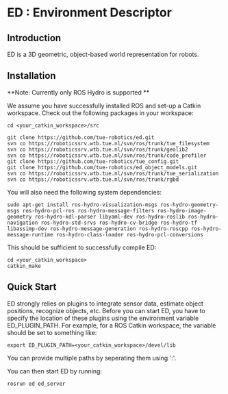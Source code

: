 ED : Environment Descriptor
======

## Introduction

ED is a 3D geometric, object-based world representation for robots.

## Installation

**Note: Currently only ROS Hydro is supported ** 

We assume you have successfully installed ROS and set-up a Catkin workspace. Check out the following packages in your workspace:

    cd <your_catkin_workspace>/src

    git clone https://github.com/tue-robotics/ed.git
    svn co https://roboticssrv.wtb.tue.nl/svn/ros/trunk/tue_filesystem
    svn co https://roboticssrv.wtb.tue.nl/svn/ros/trunk/geolib2
    svn co https://roboticssrv.wtb.tue.nl/svn/ros/trunk/code_profiler
    git clone https://github.com/tue-robotics/tue_config.git
    git clone https://github.com/tue-robotics/ed_object_models.git
    svn co https://roboticssrv.wtb.tue.nl/svn/ros/trunk/tue_serialization
    svn co https://roboticssrv.wtb.tue.nl/svn/ros/trunk/rgbd
    
You will also need the following system dependencies:

    sudo apt-get install ros-hydro-visualization-msgs ros-hydro-geometry-msgs ros-hydro-pcl-ros ros-hydro-message-filters ros-hydro-image-geometry ros-hydro-kdl-parser libyaml-dev ros-hydro-roslib ros-hydro-navigation ros-hydro-std-srvs ros-hydro-cv-bridge ros-hydro-tf libassimp-dev ros-hydro-message-generation ros-hydro-roscpp ros-hydro-message-runtime ros-hydro-class-loader ros-hydro-pcl-conversions
    
This should be sufficient to successfully compile ED:

    cd <your_catkin_workspace>
    catkin_make
    
## Quick Start

ED strongly relies on plugins to integrate sensor data, estimate object positions, recognize objects, etc. Before you can start ED, you have to specify the location of these plugins using the environment variable ED_PLUGIN_PATH. For example, for a ROS Catkin workspace, the variable should be set to something like:

    export ED_PLUGIN_PATH=<your_catkin_workspace>/devel/lib
    
You can provide multiple paths by seperating them using ':'.

You can then start ED by running:

    rosrun ed ed_server